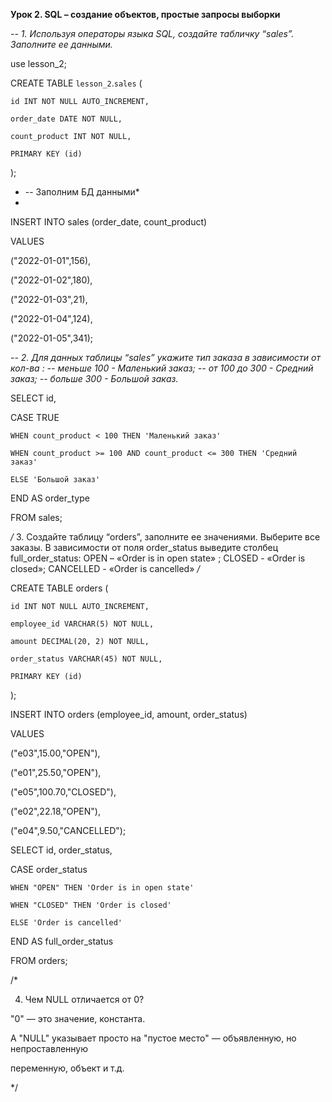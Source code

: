 **Урок 2. SQL – создание объектов, простые запросы выборки**

*-- 1. Используя операторы языка SQL, создайте табличку “sales”. Заполните ее данными.*

use lesson_2;

CREATE TABLE `lesson_2`.`sales` (

    id INT NOT NULL AUTO_INCREMENT,
    
    order_date DATE NOT NULL,
    
    count_product INT NOT NULL,
    
    PRIMARY KEY (id)
    
);
  
 * -- Заполним БД данными*
 * 
INSERT INTO sales (order_date, count_product)

VALUES

  ("2022-01-01",156),
  
  ("2022-01-02",180),
  
  ("2022-01-03",21),
  
  ("2022-01-04",124),
  
  ("2022-01-05",341);

*-- 2. Для данных таблицы “sales” укажите тип заказа в зависимости от кол-ва : 
-- меньше 100 - Маленький заказ; 
-- от 100 до 300 - Средний заказ; 
-- больше 300 - Большой заказ.*

SELECT id,

CASE TRUE

    WHEN count_product < 100 THEN 'Маленький заказ'
    
    WHEN count_product >= 100 AND count_product <= 300 THEN 'Средний заказ'
    
    ELSE 'Большой заказ'
    
END AS order_type

FROM sales;

*/* 3. Создайте таблицу “orders”, заполните ее значениями. Выберите все заказы. 
В зависимости от поля order_status выведите столбец full_order_status: 
OPEN – «Order is in open state» ; CLOSED - «Order is closed»; 
CANCELLED - «Order is cancelled»
*/*

CREATE TABLE orders (

    id INT NOT NULL AUTO_INCREMENT,
    
    employee_id VARCHAR(5) NOT NULL,
    
    amount DECIMAL(20, 2) NOT NULL,
    
    order_status VARCHAR(45) NOT NULL,
    
    PRIMARY KEY (id)
    
);

INSERT INTO orders (employee_id, amount, order_status)

VALUES

("e03",15.00,"OPEN"),

  ("e01",25.50,"OPEN"),
  
  ("e05",100.70,"CLOSED"),
  
  ("e02",22.18,"OPEN"),
  
  ("e04",9.50,"CANCELLED");

SELECT id, order_status,

CASE order_status

    WHEN "OPEN" THEN 'Order is in open state'
    
    WHEN "CLOSED" THEN 'Order is closed'
    
    ELSE 'Order is cancelled'
    
END AS full_order_status

FROM orders;

/*

4. Чем NULL отличается от 0?

"0" — это значение, константа. 

A "NULL" указывает просто на "пустое место" — объявленную, но непроставленную 

переменную, объект и т.д.

*/
